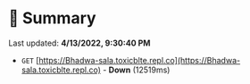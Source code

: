 # 📖 Summary
Last updated: **4/13/2022, 9:30:40 PM**

- `GET` [https://Bhadwa-sala.toxicblte.repl.co](https://Bhadwa-sala.toxicblte.repl.co) - **Down** (12519ms)
